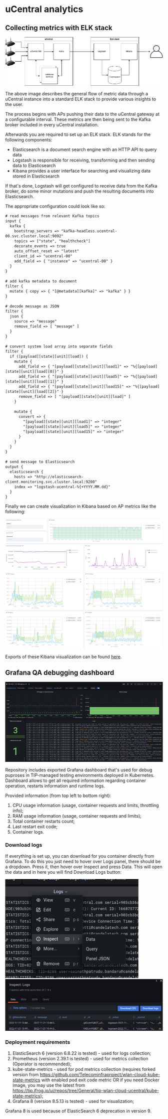 # uCentral analytics

## Collecting metrics with ELK stack

![ucentral-elk.png](img/ucentral-elk.png)

The above image describes the general flow of metric data through a uCentral instance into a standard ELK stack to provide various insights to the user.

The process begins with APs pushing their data to the uCentral gateway at a configurable interval. These metrics are then being sent to the Kafka broker included in every uCentral installation.

Afterwards you are required to set up an ELK stack. ELK stands for the following components:

- Elasticsearch is a document search engine with an HTTP API to query data
- Logstash is responsible for receiving, transforming and then sending data to Elasticsearch
- Kibana provides a user interface for searching and visualizing data stored in Elasticsearch

If that's done, Logstash will get configured to receive data from the Kafka broker, do some minor mutations and push the resulting documents into Elasticsearch.

The appropriate configuration could look like so:

```
# read messages from relevant Kafka topics
input {
  kafka {
    bootstrap_servers => "kafka-headless.ucentral-00.svc.cluster.local:9092"
    topics => ["state", "healthcheck"]
    decorate_events => true
    auto_offset_reset => "latest"
    client_id => "ucentral-00"
    add_field => { "instance" => "ucentral-00" }
  }
}

# add kafka metadata to document
filter {
  mutate { copy => { "[@metadata][kafka]" => "kafka" } }
}

# decode message as JSON
filter {
  json {
    source => "message"
    remove_field => [ "message" ]
  }
}

# convert system load array into separate fields
filter {
  if ([payload][state][unit][load]) {
    mutate {
      add_field => { "[payload][state][unit][load1]" => "%{[payload][state][unit][load][0]}" }
      add_field => { "[payload][state][unit][load5]" => "%{[payload][state][unit][load][1]}" }
      add_field => { "[payload][state][unit][load15]" => "%{[payload][state][unit][load][2]}" }
      remove_field => [ "[payload][state][unit][load]" ]
    }

    mutate {
      convert => {
        "[payload][state][unit][load1]" => "integer"
        "[payload][state][unit][load5]" => "integer"
        "[payload][state][unit][load15]" => "integer"
      }
    }
  }
}

# send message to Elasticsearch
output {
  elasticsearch {
    hosts => "http://elasticsearch-client.monitoring.svc.cluster.local:9200"
    index => "logstash-ucentral-%{+YYYY.MM.dd}"
  }
}
```

Finally we can create visualization in Kibana based on AP metrics like the following:

![kibana-viz-00.png](img/kibana-viz-00.png)
![kibana-viz-01.png](img/kibana-viz-01.png)

Exports of these Kibana visualization can be found [here](kibana/dashboard-ucentral-metrics.json).

## Grafana QA debugging dashboard

![grafana-qa-debugging](img/grafana.png)

Repository includes exported Grafana dashboard that's used for debug puproses in TIP-managed testing environments deployed in Kubernetes. Dashboard allows to get all required information regarding container operation, restarts information and runtime logs.

Provided information (from top left to bottom right):

1. CPU usage information (usage, container requests and limits, throttling info);
2. RAM usage information (usage, container requests and limits);
3. Total container restarts count;
4. Last restart exit code;
5. Container logs.

### Download logs

If everything is set up, you can download for you container directly from Grafana. To do this you just need to hover over Logs panel, there should be a dropdown. Press it, then hover over Inspect and press Data. This will open the data and in here you will find Download Logs button:

![grafana-logs-inspect](img/grafana-logs-inspect.png)
![grafana-logs-download](img/grafana-logs-download.png)

### Deployment requirements

1. ElasticSearch 6 (version 6.8.22 is tested) - used for logs collection;
2. Prometheus (version 2.39.1 is tested) - used for metrics collection (Operator is recommended);
3. kube-state-metrics - used for pod metrics collection (requires forked version from https://github.com/Telecominfraproject/wlan-cloud-kube-state-metrics with enabled pod exit code metric OR if you need Docker image, you may use the latest from https://tip.jfrog.io/ui/repos/tree/General/tip-wlan-cloud-ucentral/kube-state-metrics);
4. Grafana 8 (version 8.5.13 is tested) - used for visualization;

Grafana 8 is used because of ElasticSearch 6 deprecation in version 9.
